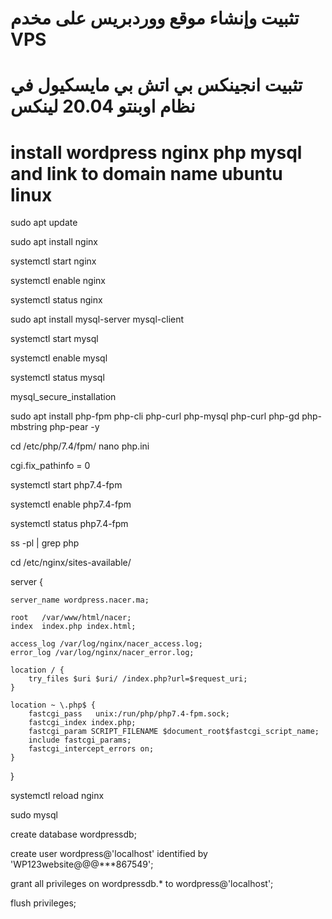 # تثبيت وإنشاء موقع ووردبريس على مخدم VPS
# تثبيت انجينكس بي اتش بي مايسكيول في نظام اوبنتو 20.04 لينكس
# install wordpress nginx php mysql and link to domain name ubuntu linux

sudo apt update

sudo apt install nginx

systemctl start nginx

systemctl enable nginx

systemctl status nginx

sudo apt install mysql-server mysql-client

systemctl start mysql

systemctl enable mysql

systemctl status mysql

mysql_secure_installation

sudo apt install php-fpm php-cli php-curl php-mysql php-curl php-gd php-mbstring php-pear -y

cd /etc/php/7.4/fpm/
nano php.ini

cgi.fix_pathinfo = 0

systemctl start php7.4-fpm

systemctl enable php7.4-fpm

systemctl status php7.4-fpm

ss -pl | grep php

cd /etc/nginx/sites-available/


server {

    server_name wordpress.nacer.ma;

    root   /var/www/html/nacer;
    index  index.php index.html;

    access_log /var/log/nginx/nacer_access.log;
    error_log /var/log/nginx/nacer_error.log;

    location / {
        try_files $uri $uri/ /index.php?url=$request_uri;
    }

    location ~ \.php$ {
        fastcgi_pass   unix:/run/php/php7.4-fpm.sock;
        fastcgi_index index.php;
        fastcgi_param SCRIPT_FILENAME $document_root$fastcgi_script_name;
        include fastcgi_params;
        fastcgi_intercept_errors on;
    }
}



systemctl reload nginx

sudo mysql

create database wordpressdb;

create user wordpress@'localhost' identified by 'WP123website@@@***867549';

grant all privileges on wordpressdb.* to wordpress@'localhost';

flush privileges;

